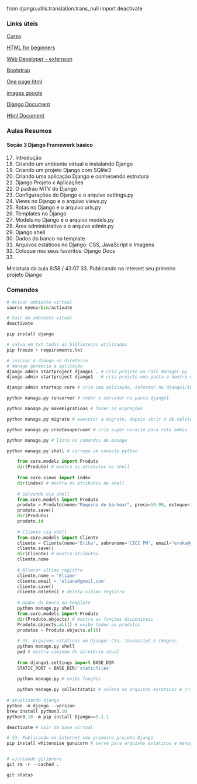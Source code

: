 from django.utils.translation.trans_null import deactivate

### Links úteis

[Curso](https://www.udemy.com/course/programacao-web-com-django-framework-do-basico-ao-avancado/)

[HTML for beginners](https://html.com/)

[Web Developer - extension](https://chromewebstore.google.com/detail/web-developer/bfbameneiokkgbdmiekhjnmfkcnldhhm?hl=pt-BR&pli=1)

[Bootstrap](https://getbootstrap.com/)

[One page html](https://onepagelove.com/templates/free-templates)

[images google](https://images.google.com/)

[Django Document](https://docs.djangoproject.com/en/5.1/)

[Html Document](https://developer.mozilla.org/en-US/docs/Web/HTML/Element/div)


### Aulas Resumos

#### Seção 3 Django Framework básico

17. Introdução
18. Criando um ambiente virtual e instalando Django
19. Criando um projeto Django com SQlite3 
20. Criando uma aplicação Django e conhecendo estrutura
21. Django Projeto x Aplicações
22. O padrão MTV do Django
23. Configurações do Django e o arquivo settings.py
24. Views no Django e o arquivo views.py
25. Rotas no Django e o arquivo urls.py
26. Templates no Django
27. Models no Django e o arquivo models.py
28. Área administrativa e o arquivo admin.py
29. Django shell
30. Dados do banco no template 
31. Arquivos estáticos no Django: CSS, JavaScript e Imagens
32. Coloque nos seus favoritos: Django Docs
33. 
Miniatura da aula
6:58 / 43:07
33. Publicando na internet seu primeiro projeto Django

### Comandos

```Python
# Ativar ambiente virtual
source myenv/bin/activate

# Sair do ambiente vitual
deactivate

pip install django

# salva em txt todas as bibliotecas utilizadas
pip freeze > requirements.txt

# iniciar o django no diretório
# manage gerencia a aplicação
django-admin startproject django1 . # cria projeto na raiz manager.py
django-admin startproject django1   # cria projeto uma pasta e dentro dela manager.py

django-admin startapp core # cria uma aplicação, informar no django1/INSTALLED_APPS, bem como templates

python manage.py runserver # rodar o servidor na pasta django1

python manage.py makemigrations # fazer as migrações

python manage.py migrate # executar a migrate, depois abrir o db.sqlite3

python manage.py createsuperuser # cria super usuario para rota admin

python manage.py # lista os comandos do manage

python manage.py shell # carrega um console python

    from core.models import Produto
    dir(Produto) # mostra os atributos no shell
    
    from core.views import index
    dir(index) # mostra os atributos no shell
    
    # Salvando via shell
    from.core.models import Produto
    produto = Produto(nome="Maquina de barbear", preco=59.99, estoque=1)
    produto.save()
    dir(Produto)
    produto.id
    
    # Cliente via shell
    from.core.models import Cliente
    cliente = Cliente(nome='Erika', sobrenome='CICC PM', email="eroka@gmail.com")
    cliente.save()
    dir(Cliente) # mostra atributos
    cliente.nome
    
    # Alterar ultimo registro
    cliente.nome = 'Eliane'
    cliente.email = 'eliane@gmail.com'
    cliente.save()
    cliente.delete() # deleta ultimo registro
    
    # Dados do banco no template
    python manage.py shell
    from.core.models import Produto
    dir(Produto.objects) # mostra as funções disponíveis
    Produto.objects.all() # exibe todos os produtos
    produtos = Produto.objects.all()
    
    # 31. Arquivos estáticos no Django: CSS, JavaScript e Imagens
    python manage.py shell
    pwd # mostra caminho do diretório atual
    
    from django1.settings import BASE_DIR
    STATIC_ROOT = BASE_DIR/'staticfiles'
    
    python manage.py # exibe funções

    python manage.py collectstatic # coleta os arquivos estaticos e cria uma pasta
    
# atualizando django
python -m django --version
brew install python3.10
python3.10 -m pip install Django==5.1.1

deactivate # sair da base virtual

# 33. Publicando na internet seu primeiro projeto Django
pip install whitenoise gunicorn # serve para arquivos estaticos e manage


# ajustando gitignore
git rm -r --cached .

git status
```
